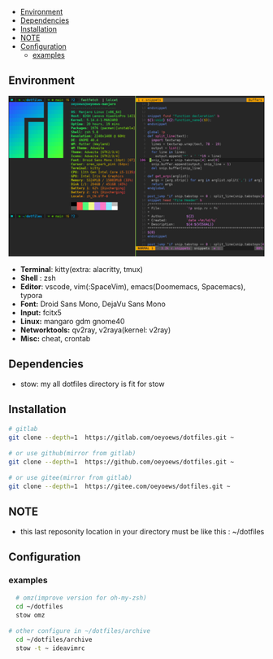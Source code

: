 <!-- vim-markdown-toc Marked -->

- [Environment](#environment)
- [Dependencies](#dependencies)
- [Installation](#installation)
- [NOTE](#note)
- [Configuration](#configuration)
  - [examples](#examples)

<!-- vim-markdown-toc -->

Environment
---

![example](./archive/img/example.png)

- **Terminal**: kitty(extra: alacritty, tmux) 
- **Shell** : zsh
- **Editor**: vscode, vim(:SpaceVim), emacs(Doomemacs, Spacemacs), typora
- **Font:** Droid Sans Mono, DejaVu Sans Mono
- **Input:** fcitx5
- **Linux:**  mangaro gdm gnome40
- **Networktools:** qv2ray, v2raya(kernel: v2ray)
- **Misc:** cheat, crontab

Dependencies
---

- stow: my all dotfiles directory is fit for stow

Installation
---
```zsh
# gitlab
git clone --depth=1  https://gitlab.com/oeyoews/dotfiles.git ~
```

```zsh
# or use github(mirror from gitlab)
git clone --depth=1  https://github.com/oeyoews/dotfiles.git ~
```

```zsh
# or use gitee(mirror from gitlab)
git clone --depth=1  https://gitee.com/oeyoews/dotfiles.git ~
```

NOTE
---

- this last reposonity location in your directory  must be like this : ~/dotfiles

Configuration
-

### examples
```zsh
  # omz(improve version for oh-my-zsh)
  cd ~/dotfiles
  stow omz
```

```zsh 
# other configure in ~/dotfiles/archive
  cd ~/dotfiles/archive
  stow -t ~ ideavimrc
```
